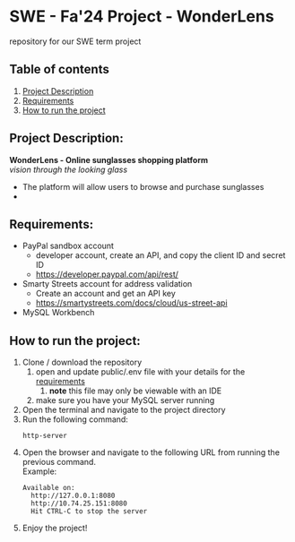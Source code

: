 # SWE - Fa'24 Project - WonderLens
repository for our SWE term project


## Table of contents
1. [Project Description](#project-description)
2. [Requirements](#requirements)
3. [How to run the project](#How-to-run-the-project)  


## Project Description:
**WonderLens - Online sunglasses shopping platform**  
*vision through the looking glass*
- The platform will allow users to browse and purchase sunglasses  
- 


## Requirements:
- PayPal sandbox account
  - developer account, create an API, and copy the client ID and secret ID
  - https://developer.paypal.com/api/rest/
- Smarty Streets account for address validation
  - Create an account and get an API key
  - https://smartystreets.com/docs/cloud/us-street-api
- MySQL Workbench

## How to run the project:
1. Clone / download the repository
   1. open and update public/.env file with your details for the [requirements](#requirements)
      1. **note** this file may only be viewable with an IDE 
   2. make sure you have your MySQL server running
2. Open the terminal and navigate to the project directory
3. Run the following command:
    ```
    http-server 
    ```
4. Open the browser and navigate to the following URL from running the previous command. 
 <br>Example:
    ``` 
    Available on:
      http://127.0.0.1:8080
      http://10.74.25.151:8080
      Hit CTRL-C to stop the server
      ```
5. Enjoy the project!
